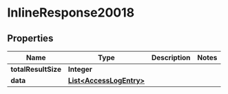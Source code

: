 

# InlineResponse20018

## Properties

Name | Type | Description | Notes
------------ | ------------- | ------------- | -------------
**totalResultSize** | **Integer** |  | 
**data** | [**List&lt;AccessLogEntry&gt;**](AccessLogEntry.md) |  | 



